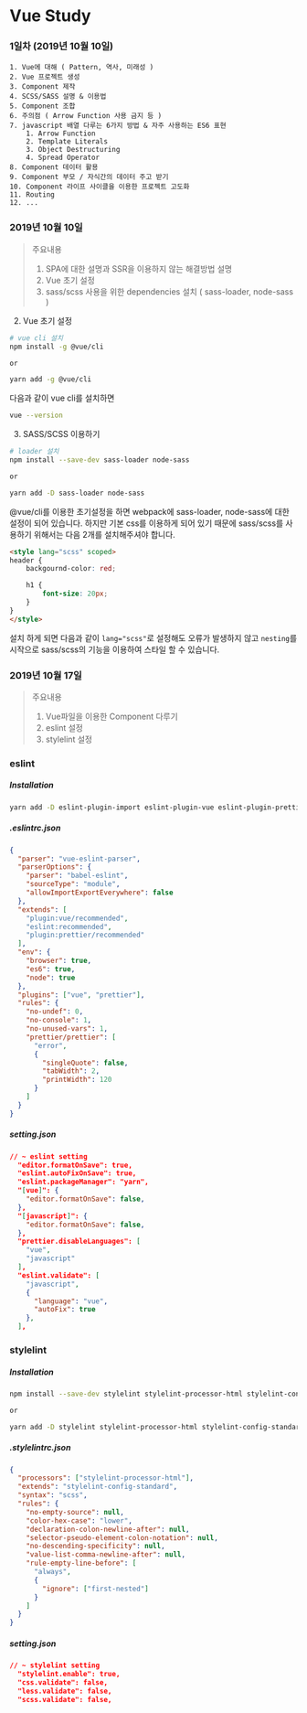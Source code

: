 # Vue Study

### 1일차 (2019년 10월 10일)

```
1. Vue에 대해 ( Pattern, 역사, 미래성 )
2. Vue 프로젝트 생성
3. Component 제작
4. SCSS/SASS 설명 & 이용법
5. Component 조합
6. 주의점 ( Arrow Function 사용 금지 등 )
7. javascript 배열 다루는 6가지 방법 & 자주 사용하는 ES6 표현
	1. Arrow Function
	2. Template Literals
	3. Object Destructuring
	4. Spread Operator
8. Component 데이터 활용
9. Component 부모 / 자식간의 데이터 주고 받기
10. Component 라이프 사이클을 이용한 프로젝트 고도화
11. Routing
12. ...
```

### 2019년 10월 10일

> 주요내용
>
> 1. SPA에 대한 설명과 SSR을 이용하지 않는 해결방법 설명
> 2. Vue 초기 설정
> 3. sass/scss 사용을 위한 dependencies 설치 ( sass-loader, node-sass )

2. Vue 초기 설정

```bash
# vue cli 설치
npm install -g @vue/cli

or

yarn add -g @vue/cli
```

다음과 같이 vue cli를 설치하면

```bash
vue --version

```

3. SASS/SCSS 이용하기

```bash
# loader 설치
npm install --save-dev sass-loader node-sass

or

yarn add -D sass-loader node-sass
```

@vue/cli를 이용한 초기설정을 하면 webpack에 sass-loader, node-sass에 대한 설정이 되어 있습니다. 하지만 기본 css를 이용하게 되어 있기 때문에 sass/scss를 사용하기 위해서는 다음 2개를 설치해주셔야 합니다.

```markdown
<style lang="scss" scoped>
header {
	backgournd-color: red;

	h1 {
		font-size: 20px;
	}
}
</style>
```

설치 하게 되면 다음과 같이 `lang="scss"`로 설정해도 오류가 발생하지 않고 `nesting`를 시작으로 sass/scss의 기능을 이용하여 스타일 할 수 있습니다.

### 2019년 10월 17일

> 주요내용
>
> 1. Vue파일을 이용한 Component 다루기
> 2. eslint 설정
> 3. stylelint 설정

### eslint

##### Installation

```bash
yarn add -D eslint-plugin-import eslint-plugin-vue eslint-plugin-prettier eslint-config-prettier vue-eslint-parser
```

##### .eslintrc.json

```json
{
  "parser": "vue-eslint-parser",
  "parserOptions": {
    "parser": "babel-eslint",
    "sourceType": "module",
    "allowImportExportEverywhere": false
  },
  "extends": [
    "plugin:vue/recommended",
    "eslint:recommended",
    "plugin:prettier/recommended"
  ],
  "env": {
    "browser": true,
    "es6": true,
    "node": true
  },
  "plugins": ["vue", "prettier"],
  "rules": {
    "no-undef": 0,
    "no-console": 1,
    "no-unused-vars": 1,
    "prettier/prettier": [
      "error",
      {
        "singleQuote": false,
        "tabWidth": 2,
        "printWidth": 120
      }
    ]
  }
}
```

##### setting.json

```json
// ~ eslint setting
  "editor.formatOnSave": true,
  "eslint.autoFixOnSave": true,
  "eslint.packageManager": "yarn",
  "[vue]": {
    "editor.formatOnSave": false,
  },
  "[javascript]": {
    "editor.formatOnSave": false,
  },
  "prettier.disableLanguages": [
    "vue",
    "javascript"
  ],
  "eslint.validate": [
    "javascript",
    {
      "language": "vue",
      "autoFix": true
    },
  ],
```

### stylelint

##### Installation

```bash
npm install --save-dev stylelint stylelint-processor-html stylelint-config-standard

or

yarn add -D stylelint stylelint-processor-html stylelint-config-standard
```

##### .stylelintrc.json

```json
{
  "processors": ["stylelint-processor-html"],
  "extends": "stylelint-config-standard",
  "syntax": "scss",
  "rules": {
    "no-empty-source": null,
    "color-hex-case": "lower",
    "declaration-colon-newline-after": null,
    "selector-pseudo-element-colon-notation": null,
    "no-descending-specificity": null,
    "value-list-comma-newline-after": null,
    "rule-empty-line-before": [
      "always",
      {
        "ignore": ["first-nested"]
      }
    ]
  }
}
```

##### setting.json

```json
// ~ stylelint setting
  "stylelint.enable": true,
  "css.validate": false,
  "less.validate": false,
  "scss.validate": false,
```
